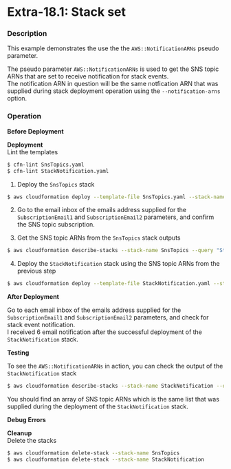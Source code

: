 # Extra-18.1: Stack set

### Description

This example demonstrates the use the the `AWS::NotificationARNs` pseudo parameter.

The pseudo parameter `AWS::NotificationARNs` is used to get the SNS topic ARNs that are set to receive notification for stack events.  
The notification ARN in question will be the same notfication ARN that was supplied during stack deployment operation using the `--notification-arns` option.

### Operation

**Before Deployment**

**Deployment**  
Lint the templates

```bash
$ cfn-lint SnsTopics.yaml
$ cfn-lint StackNotification.yaml
```

1.  Deploy the `SnsTopics` stack

```bash
$ aws cloudformation deploy --template-file SnsTopics.yaml --stack-name SnsTopics  --parameter-overrides file://private-parameters.json
```

2. Go to the email inbox of the emails address supplied for the `SubscriptionEmail1` and `SubscriptionEmail2` parameters, and confirm the SNS topic subscription.

3. Get the SNS topic ARNs from the `SnsTopics` stack outputs

```bash
$ aws cloudformation describe-stacks --stack-name SnsTopics --query "Stacks[0].Outputs" --no-cli-pager > outputs-1.json
```

4. Deploy the `StackNotification` stack using the SNS topic ARNs from the previous step

```bash
$ aws cloudformation deploy --template-file StackNotification.yaml --stack-name StackNotification --notification-arns <topic-arn-1> <topic-arn-2>
```

**After Deployment**

Go to each email inbox of the emails address supplied for the `SubscriptionEmail1` and `SubscriptionEmail2` parameters, and check for stack event notification.  
 I received 6 email notification after the successful deployment of the `StackNotification` stack.

**Testing**

To see the `AWS::NotificationARNs` in action, you can check the output of the `StackNotification` stack

```bash
$ aws cloudformation describe-stacks --stack-name StackNotification --query "Stacks[0].Outputs" --no-cli-pager
```

You should find an array of SNS topic ARNs which is the same list that was supplied during the deployment of the `StackNotification` stack.

**Debug Errors**

**Cleanup**  
Delete the stacks

```bash
$ aws cloudformation delete-stack --stack-name SnsTopics
$ aws cloudformation delete-stack --stack-name StackNotification
```
